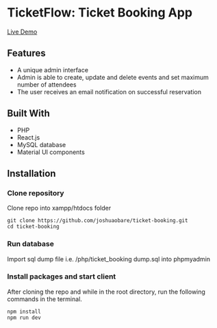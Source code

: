 # TicketFlow: Ticket Booking App

[Live Demo](https://ticketflow-booking.000webhostapp.com/)

## Features
- A unique admin interface
- Admin is able to create, update and delete events and set maximum number of attendees
- The user receives an email notification on successful reservation

## Built With
- PHP
- React.js
- MySQL database
- Material UI components

## Installation

### Clone repository
Clone repo into xampp/htdocs folder
```
git clone https://github.com/joshuaobare/ticket-booking.git
cd ticket-booking
```

### Run database
Import sql dump file i.e. /php/ticket_booking dump.sql into phpmyadmin

### Install packages and start client
After cloning the repo and while in the root directory, run the following commands in the terminal.
```
npm install
npm run dev
```
